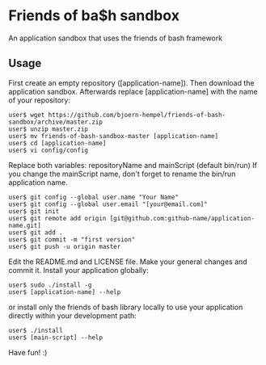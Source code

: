 # Friends of ba$h sandbox

An application sandbox that uses the friends of bash framework

## Usage

First create an empty repository ([application-name]). Then download the application sandbox. Afterwards replace [application-name] with the name of your repository:

```
user$ wget https://github.com/bjoern-hempel/friends-of-bash-sandbox/archive/master.zip
user$ unzip master.zip
user$ mv friends-of-bash-sandbox-master [application-name]
user$ cd [application-name]
user$ vi config/config
```

Replace both variables: repositoryName and mainScript (default bin/run)
If you change the mainScript name, don't forget to rename the bin/run application name.

```
user$ git config --global user.name "Your Name"
user$ git config --global user.email "[your@email.com]"
user$ git init
user$ git remote add origin [git@github.com:github-name/application-name.git]
user$ git add .
user$ git commit -m "first version"
user$ git push -u origin master
```

Edit the README.md and LICENSE file. Make your general changes and commit it. Install your application globally:

```
user$ sudo ./install -g
user$ [application-name] --help
```

or install only the friends of bash library locally to use your application directly within your development path:

```
user$ ./install
user$ [main-script] --help
```

Have fun! :)

